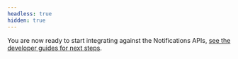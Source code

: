 ```yaml
---
headless: true
hidden: true
---
```


You are now ready to start integrating against the Notifications APIs,
[see the developer guides for next steps](/en/notifications/reference/api).